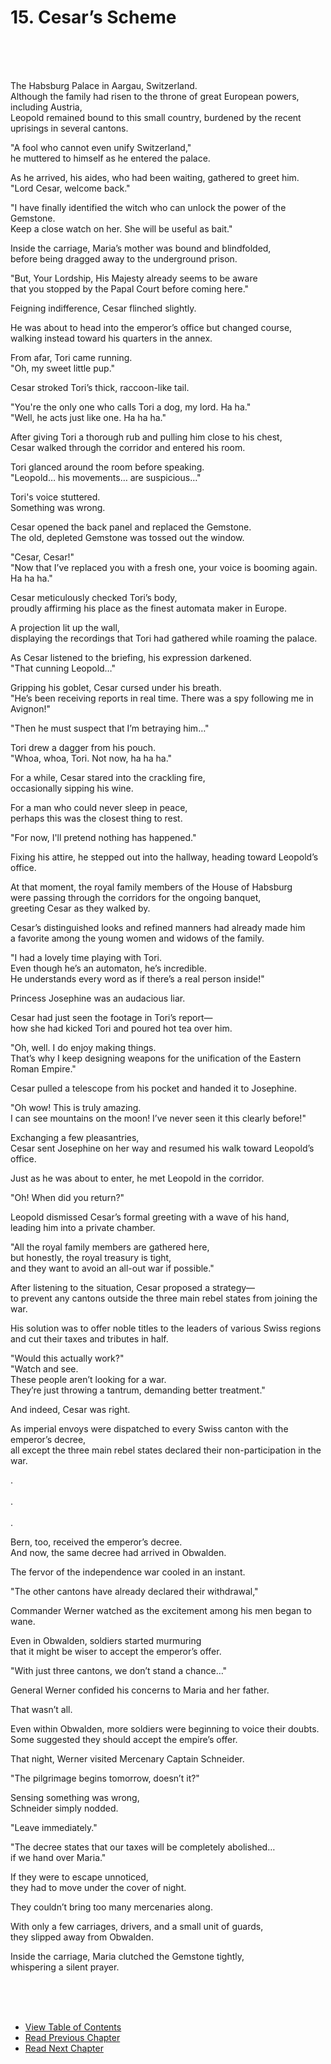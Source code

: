# 15. Cesar’s Scheme  
<br><br><br>

The Habsburg Palace in Aargau, Switzerland.  
Although the family had risen to the throne of great European powers, including Austria,  
Leopold remained bound to this small country, burdened by the recent uprisings in several cantons.<br>  

"A fool who cannot even unify Switzerland,"  
he muttered to himself as he entered the palace.<br>  

As he arrived, his aides, who had been waiting, gathered to greet him.  
"Lord Cesar, welcome back."<br>  

"I have finally identified the witch who can unlock the power of the Gemstone.  
Keep a close watch on her. She will be useful as bait."<br>  

Inside the carriage, Maria’s mother was bound and blindfolded,  
before being dragged away to the underground prison.<br>  

"But, Your Lordship, His Majesty already seems to be aware  
that you stopped by the Papal Court before coming here."<br>  

Feigning indifference, Cesar flinched slightly.<br>  

He was about to head into the emperor’s office but changed course,  
walking instead toward his quarters in the annex.<br>  

From afar, Tori came running.  
"Oh, my sweet little pup."<br>  

Cesar stroked Tori’s thick, raccoon-like tail.<br>  

"You're the only one who calls Tori a dog, my lord. Ha ha."  
"Well, he acts just like one. Ha ha ha."<br>  

After giving Tori a thorough rub and pulling him close to his chest,  
Cesar walked through the corridor and entered his room.<br>  

Tori glanced around the room before speaking.  
"Leopold… his movements… are suspicious…"<br>  

Tori's voice stuttered.  
Something was wrong.<br>  

Cesar opened the back panel and replaced the Gemstone.  
The old, depleted Gemstone was tossed out the window.<br>  

"Cesar, Cesar!"  
"Now that I’ve replaced you with a fresh one, your voice is booming again. Ha ha ha."<br>  

Cesar meticulously checked Tori’s body,  
proudly affirming his place as the finest automata maker in Europe.<br>  

A projection lit up the wall,  
displaying the recordings that Tori had gathered while roaming the palace.<br>  

As Cesar listened to the briefing, his expression darkened.  
"That cunning Leopold…"<br>  

Gripping his goblet, Cesar cursed under his breath.  
"He’s been receiving reports in real time. There was a spy following me in Avignon!"<br>  

"Then he must suspect that I’m betraying him…"<br>  

Tori drew a dagger from his pouch.  
"Whoa, whoa, Tori. Not now, ha ha ha."<br>  

For a while, Cesar stared into the crackling fire,  
occasionally sipping his wine.<br>  

For a man who could never sleep in peace,  
perhaps this was the closest thing to rest.<br>  

"For now, I'll pretend nothing has happened."<br>  

Fixing his attire, he stepped out into the hallway, heading toward Leopold’s office.<br>  

At that moment, the royal family members of the House of Habsburg  
were passing through the corridors for the ongoing banquet,  
greeting Cesar as they walked by.<br>  

Cesar’s distinguished looks and refined manners had already made him  
a favorite among the young women and widows of the family.<br>  

"I had a lovely time playing with Tori.  
Even though he’s an automaton, he’s incredible.  
He understands every word as if there’s a real person inside!"<br>  

Princess Josephine was an audacious liar.<br>  

Cesar had just seen the footage in Tori’s report—  
how she had kicked Tori and poured hot tea over him.<br>  

"Oh, well. I do enjoy making things.  
That’s why I keep designing weapons for the unification of the Eastern Roman Empire."<br>  

Cesar pulled a telescope from his pocket and handed it to Josephine.<br>  

"Oh wow! This is truly amazing.  
I can see mountains on the moon! I’ve never seen it this clearly before!"<br>  

Exchanging a few pleasantries,  
Cesar sent Josephine on her way and resumed his walk toward Leopold’s office.<br>  

Just as he was about to enter, he met Leopold in the corridor.<br>  

"Oh! When did you return?"<br>  

Leopold dismissed Cesar’s formal greeting with a wave of his hand,  
leading him into a private chamber.<br>  

"All the royal family members are gathered here,  
but honestly, the royal treasury is tight,  
and they want to avoid an all-out war if possible."<br>  

After listening to the situation, Cesar proposed a strategy—  
to prevent any cantons outside the three main rebel states from joining the war.<br>  

His solution was to offer noble titles to the leaders of various Swiss regions  
and cut their taxes and tributes in half.<br>  

"Would this actually work?"  
"Watch and see.  
These people aren’t looking for a war.  
They’re just throwing a tantrum, demanding better treatment."<br>  

And indeed, Cesar was right.<br>  

As imperial envoys were dispatched to every Swiss canton with the emperor’s decree,  
all except the three main rebel states declared their non-participation in the war.<br>  

.<br>  
.<br>  
.<br>  

Bern, too, received the emperor’s decree.  
And now, the same decree had arrived in Obwalden.<br>  

The fervor of the independence war cooled in an instant.<br>  

"The other cantons have already declared their withdrawal,"<br>  

Commander Werner watched as the excitement among his men began to wane.<br>  

Even in Obwalden, soldiers started murmuring  
that it might be wiser to accept the emperor’s offer.<br>  

"With just three cantons, we don’t stand a chance…"<br>  

General Werner confided his concerns to Maria and her father.<br>  

That wasn’t all.<br>  

Even within Obwalden, more soldiers were beginning to voice their doubts.  
Some suggested they should accept the empire’s offer.<br>  

That night, Werner visited Mercenary Captain Schneider.<br>  

"The pilgrimage begins tomorrow, doesn’t it?"<br>  

Sensing something was wrong,  
Schneider simply nodded.<br>  

"Leave immediately."<br>  

"The decree states that our taxes will be completely abolished…  
if we hand over Maria."<br>  

If they were to escape unnoticed,  
they had to move under the cover of night.<br>  

They couldn’t bring too many mercenaries along.<br>  

With only a few carriages, drivers, and a small unit of guards,  
they slipped away from Obwalden.<br>  

Inside the carriage, Maria clutched the Gemstone tightly,  
whispering a silent prayer.<br>  

<br><br><br>  

* [View Table of Contents](content_en.md) <br>  
* [Read Previous Chapter](/01_gemston/EN/EN_13-14.md) <br>  
* [Read Next Chapter](/01_gemston/EN/EN_16.md) <br>  
